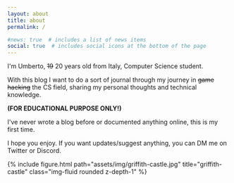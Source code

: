 ```yaml
---
layout: about
title: about
permalink: /

#news: true  # includes a list of news items
social: true  # includes social icons at the bottom of the page
---
```


I'm Umberto, ~~19~~ 20 years old from Italy, Computer Science student.

With this blog I want to do a sort of journal through my journey in <s>game hacking</s> the CS field, sharing my personal thoughts and technical knowledge.

**(FOR EDUCATIONAL PURPOSE ONLY!)**

I've never wrote a blog before or documented anything online, this is my first time.

I hope you enjoy. If you want updates/suggest anything, you can DM me on Twitter or Discord.

{% include figure.html path="assets/img/griffith-castle.jpg" title="griffith-castle" class="img-fluid rounded z-depth-1" %}

